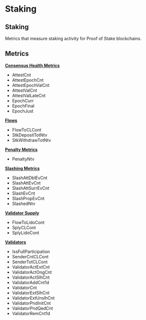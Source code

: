 # Staking

## Staking

Metrics that measure staking activity for Proof of Stake blockchains.

## Metrics

[**Consensus Health Metrics**](consensus-health.md)

* AttestCnt
* AttestEpochCnt
* AttestEpochValCnt
* AttestValCnt
* AttestValLateCnt
* EpochCurr
* EpochFinal
* EpochJust

[**Flows**](flows.md)

* FlowToCLCont
* StkDepositTotNtv
* StkWithdrawTotNtv

[**Penalty Metrics**](penalty-metrics.md)

* PenaltyNtv

[**Slashing Metrics**](slashing-metrics.md)

* SlashAttDblEvCnt
* SlashAttEvCnt
* SlashAttSurrEvCnt
* SlashEvCnt
* SlashPropEvCnt
* SlashedNtv

[**Validator Supply**](validator-supply.md)

* FlowToLidoCont
* SplyCLCont
* SplyLidoCont

[**Validators**](validators.md)

* IssFullParticipation
* SenderCntCLCont
* SenderTotCLCont
* ValidatorActExtCnt
* ValidatorActOngCnt
* ValidatorActSlhCnt
* ValidatorAddCnt1d
* ValidatorCnt
* ValidatorExtSlhCnt
* ValidatorExtUnslhCnt
* ValidatorPndInitCnt
* ValidatorPndQedCnt
* ValidatorRemCnt1d
